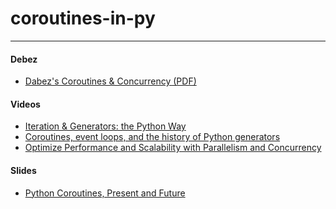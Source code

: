 coroutines-in-py
================
----------
#### Debez
- [Dabez's Coroutines &amp; Concurrency (PDF)](http://www.dabeaz.com/coroutines/Coroutines.pdf)

#### Videos
- [Iteration & Generators: the Python Way](http://youtu.be/z4P6hSa6K9g)
- [Coroutines, event loops, and the history of Python generators](http://youtu.be/b7R3-_ViNxk)
- [Optimize Performance and Scalability with Parallelism and Concurrency](http://youtu.be/ULdDuwf48kM)

#### Slides
- [Python Coroutines, Present and Future](http://www.slideshare.net/emptysquare/nyc-python-meetup-coroutines-2013-0416) 

